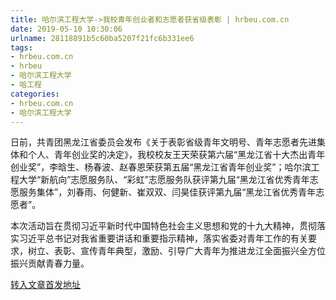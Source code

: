 ```yaml
---
title: 哈尔滨工程大学->我校青年创业者和志愿者获省级表彰 | hrbeu.com.cn
date: 2019-05-10 10:30:06
urlname: 28118891b5c60ba5207f21fc6b331ee6
tags: 
- hrbeu.com.cn
- hrbeu
- 哈尔滨工程大学
- 哈工程
categories:
- hrbeu.com.cn
- 哈尔滨工程大学
---
```



日前，共青团黑龙江省委员会发布《关于表彰省级青年文明号、青年志愿者先进集体和个人、青年创业奖的决定》，我校校友王天荣获第六届“黑龙江省十大杰出青年创业奖”，李晗生、杨春波、赵春恩荣获第五届“黑龙江省青年创业奖”；哈尔滨工程大学“新航向”志愿服务队、“彩虹”志愿服务队获评第九届“黑龙江省优秀青年志愿服务集体”，刘春雨、何健新、崔双双、闫昊佳获评第九届“黑龙江省优秀青年志愿者”。

本次活动旨在贯彻习近平新时代中国特色社会主义思想和党的十九大精神，贯彻落实习近平总书记对我省重要讲话和重要指示精神，落实省委对青年工作的有关要求，树立、表彰、宣传青年典型，激励、引导广大青年为推进龙江全面振兴全方位振兴贡献青春力量。





[转入文章首发地址](http://gongxue.cn/news/2019/201905/news_195346.html)